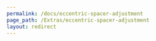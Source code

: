 ```yaml
---
permalink: /docs/eccentric-spacer-adjustment
page_path: /Extras/eccentric-spacer-adjustment
layout: redirect
---
```


